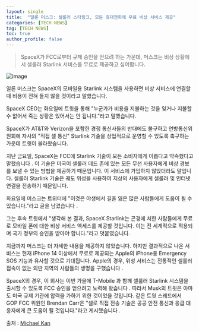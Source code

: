 ```yaml
---
layout: single
title:  "일론 머스크: 셀룰러 스타링크, 모든 휴대전화에 무료 비상 서비스 제공"
categories: [TECH NEWS]
tag: [TECH NEWS]
toc: true
author_profile: false
---
```


> SpaceX가 FCC로부터 규제 승인을 얻으려 하는 가운데, 머스크는 비상 상황에서 셀룰러 Starlink 서비스를 무료로 제공하고 싶어합니다.


![image](https://i.pcmag.com/imagery/articles/04cEf2KrcH9ely4m615HIr2-1.fit_lim.size_1600x900.v1724790481.jpg)


일론 머스크는 SpaceX의 모바일용 Starlink 시스템을 사용하면 비상 서비스에 연결할 때 비용이 전혀 들지 않을 것이라고 말했습니다.



SpaceX CEO는 화요일에  트윗을 통해 "누군가가 비용을 지불하는 것을 잊거나 지불할 수 없어서 죽는 상황은 있어서는 안 됩니다."라고 말했습니다.



SpaceX가 AT&T와 Verizon을 포함한 경쟁 통신사들의 반대에도 불구하고 연방통신위원회에 자사의 "직접 셀 통신" Starlink 기술을 상업적으로 운영할 수 있도록 촉구하는 가운데 트윗이 올라왔습니다. 





지난 금요일, SpaceX는 FCC에 Starlink 기술이 모든 소비자에게 이롭다고 약속했다고 말했습니다 . 이 기술은 미국이 셀룰러 데드 존에 있는 모든 무선 사용자에게 비상 경보를 보낼 수 있는 방법을 제공하기 때문입니다. 이 서비스에 가입하지 않았더라도 말입니다. 셀룰러 Starlink 기술은 궤도 위성을 사용하여 지상의 사용자에게 셀룰러 및 인터넷 연결을 전송하기 때문입니다. 



화요일에 머스크는 트위터에 "이것은 야생에서 길을 잃은 많은 사람들에게 도움이 될 수 있습니다."라고 글을 남겼습니다 .



그는 후속 트윗에서 "생각해 본 결과, SpaceX Starlink는 곤경에 처한 사람들에게 무료로 모바일 폰에 대한 비상 서비스 액세스를 제공할 것입니다. 이는 전 세계적으로 적용되며 국가 정부의 승인을 받아야 합니다."라고 덧붙였습니다. 



지금까지 머스크는 더 자세한 내용을 제공하지 않았습니다. 하지만 결과적으로 나온 서비스는 현재 iPhone 14 이상에서 무료로 제공되는 Apple의 iPhone용 Emergency SOS 기능과 유사할 것으로 기대됩니다. Apple의 경우, 위성 서비스는 전통적인 셀룰러 접속이 없는 외딴 지역의 사람들의    생명을 구했습니다 .



SpaceX의 경우, 이 회사는 이번 가을에 T-Mobile 과 함께 셀룰러 Starlink 시스템을 출시할 수 있도록 FCC 승인을 얻으려고 노력해 왔습니다 . 따라서 Musk의 트윗은 아마도 미국 규제 기관에 압력을 가하기 위한 것이었을 것입니다. 같은 트윗 스레드에서 GOP FCC 위원인 Brendan Carr은 "셀로 직접 전송 기술은 공공 안전 통신과 응급 대응자에게 큰 도움이 될 것입니다."라고  게시했습니다 .


출처 : [Michael Kan](https://www.pcmag.com/news/elon-musk-cellular-starlink-will-offer-free-emergency-service-to-all-phones)

